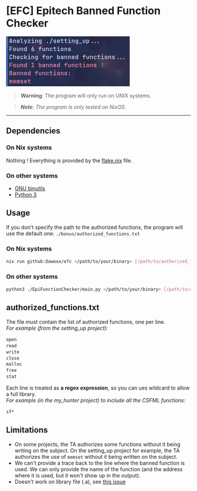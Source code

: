 # [EFC] Epitech Banned Function Checker

![Screenshot of the program running and detecting a banned function inside a binary.](./docs/preview.png "Sreenshot of the program running")

> **Warning**: The program will only run on UNIX systems.

> ***Note**: The program is only tested on NixOS.*

---

## Dependencies

### On Nix systems

Nothing ! Everything is provided by the [flake.nix](./flake.nix) file.

### On other systems

- [GNU binutils](https://www.gnu.org/software/binutils/)
- [Python 3](https://www.python.org/)

## Usage

If you don't specify the path to the authorized functions,
the program will use the default one: `./bonus/authorized_functions.txt`

### On Nix systems

```bash
nix run github:Dawoox/efc </path/to/your/binary> [/path/to/authorized_functions.txt]
```

### On other systems

```bash
python3 ./EpiFunctionChecker/main.py </path/to/your/binary> [/path/to/authorized_functions.txt]
```

## authorized_functions.txt

The file must contain the list of authorized functions, one per line. <br>
*For example (from the setting_up project):*

```txt
open
read
write
close
malloc
free
stat
```

Each line is treated as **a regex expression**, so you can ues wildcard to allow
a full library. <br>
*For example (in the my_hunter project) to include all the CSFML functions:*

```txt
sf*
```

## Limitations

- On some projects, the TA authorizes some functions without it being writing on the subject. On the setting_up project for example, the TA authorizes the use of `memset` without it being written on the subject.
- We can't provide a trace back to the line where the banned function is used. We can only provide the name of the function (and the address where it is used, but it won't show up in the output).
- Doesn't work on library file (.a), see [this issue](https://github.com/Dawoox/efc/issues/1)
